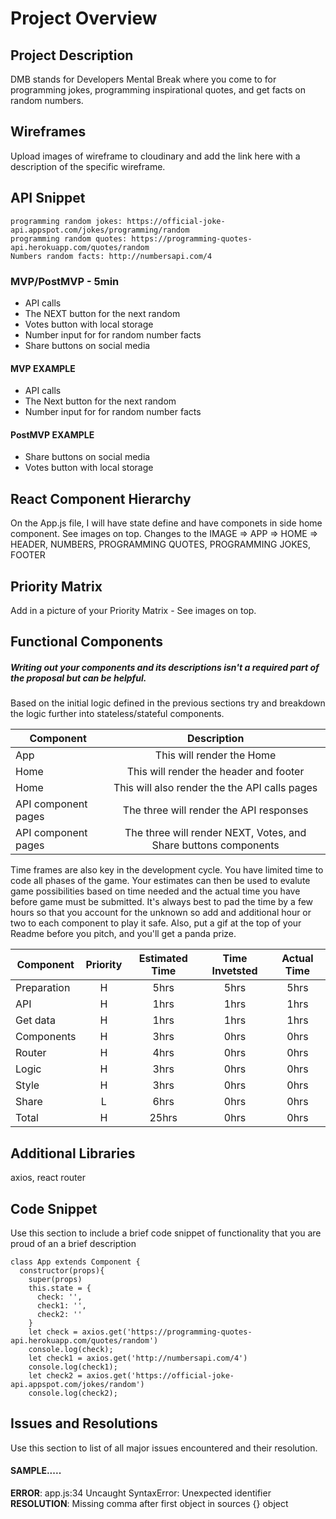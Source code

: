 # Project Overview


## Project Description

DMB stands for Developers Mental Break where you come to for programming jokes, programming inspirational quotes, and get facts on random numbers.

## Wireframes

Upload images of wireframe to cloudinary and add the link here with a description of the specific wireframe.

## API Snippet

```
programming random jokes: https://official-joke-api.appspot.com/jokes/programming/random
programming random quotes: https://programming-quotes-api.herokuapp.com/quotes/random
Numbers random facts: http://numbersapi.com/4
```

### MVP/PostMVP - 5min

- API calls
- The NEXT button for the next random
- Votes button with local storage
- Number input for for random number facts
- Share buttons on social media


#### MVP EXAMPLE

- API calls
- The Next button for the next random
- Number input for for random number facts

#### PostMVP EXAMPLE

- Share buttons on social media
- Votes button with local storage

## React Component Hierarchy

On the App.js file, I will have state define and have componets in side home component.
See images on top.
Changes to the IMAGE  => APP => HOME => HEADER, NUMBERS, PROGRAMMING QUOTES, PROGRAMMING JOKES, FOOTER

## Priority Matrix

Add in a picture of your Priority Matrix - See images on top. 

## Functional Components
##### Writing out your components and its descriptions isn't a required part of the proposal but can be helpful.

Based on the initial logic defined in the previous sections try and breakdown the logic further into stateless/stateful components. 

| Component | Description | 
| --- | :---: |  
| App | This will render the Home | 
| Home | This will render the header and footer | 
| Home | This will also render the the API calls pages |
| API component pages | The three will render the API responses |
| API component pages | The three will render NEXT, Votes, and Share buttons components |


Time frames are also key in the development cycle.  You have limited time to code all phases of the game.  Your estimates can then be used to evalute game possibilities based on time needed and the actual time you have before game must be submitted. It's always best to pad the time by a few hours so that you account for the unknown so add and additional hour or two to each component to play it safe. Also, put a gif at the top of your Readme before you pitch, and you'll get a panda prize.

| Component | Priority | Estimated Time | Time Invetsted | Actual Time |
| --- | :---: |  :---: | :---: | :---: |
| Preparation| H | 5hrs| 5hrs | 5hrs |
| API | H | 1hrs| 1hrs | 1hrs |
| Get data| H | 1hrs| 1hrs | 1hrs |
| Components| H | 3hrs| 0hrs | 0hrs |
| Router| H | 4hrs| 0hrs | 0hrs |
| Logic| H | 3hrs| 0hrs | 0hrs |
| Style| H | 3hrs| 0hrs | 0hrs |
| Share| L | 6hrs| 0hrs | 0hrs |
| Total | H | 25hrs| 0hrs | 0hrs |


## Additional Libraries

axios,
react router

## Code Snippet

Use this section to include a brief code snippet of functionality that you are proud of an a brief description  

```
class App extends Component {
  constructor(props){
    super(props)
    this.state = {
      check: '',
      check1: '',
      check2: ''
    }
    let check = axios.get('https://programming-quotes-api.herokuapp.com/quotes/random')
    console.log(check);
    let check1 = axios.get('http://numbersapi.com/4')
    console.log(check1);
    let check2 = axios.get('https://official-joke-api.appspot.com/jokes/random')
    console.log(check2);
```

## Issues and Resolutions
 Use this section to list of all major issues encountered and their resolution.

#### SAMPLE.....
**ERROR**: app.js:34 Uncaught SyntaxError: Unexpected identifier                                
**RESOLUTION**: Missing comma after first object in sources {} object
